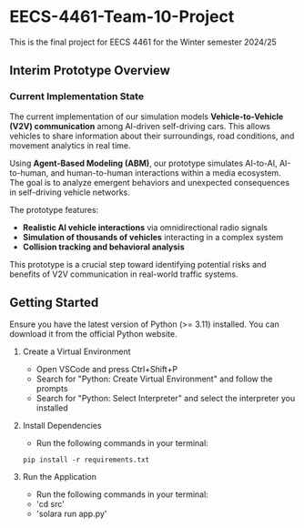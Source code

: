 # EECS-4461-Team-10-Project
This is the final project for EECS 4461 for the Winter semester 2024/25  

## Interim Prototype Overview
### **Current Implementation State**
The current implementation of our simulation models **Vehicle-to-Vehicle (V2V) communication** among AI-driven self-driving cars. This allows vehicles to share information about their surroundings, road conditions, and movement analytics in real time. 

Using **Agent-Based Modeling (ABM)**, our prototype simulates AI-to-AI, AI-to-human, and human-to-human interactions within a media ecosystem. The goal is to analyze emergent behaviors and unexpected consequences in self-driving vehicle networks. 

The prototype features:
- **Realistic AI vehicle interactions** via omnidirectional radio signals
- **Simulation of thousands of vehicles** interacting in a complex system
- **Collision tracking and behavioral analysis**

This prototype is a crucial step toward identifying potential risks and benefits of V2V communication in real-world traffic systems.

## Getting Started
Ensure you have the latest version of Python (>= 3.11) installed. You can download it from the official Python website.

1. Create a Virtual Environment
    - Open VSCode and press Ctrl+Shift+P
    - Search for "Python: Create Virtual Environment" and follow the prompts
    - Search for "Python: Select Interpreter" and select the interpreter you installed

2. Install Dependencies
    - Run the following commands in your terminal:

    ```
    pip install -r requirements.txt
    ```

3. Run the Application
    - Run the following commands in your terminal:
    - 'cd src'
    - 'solara run app.py'